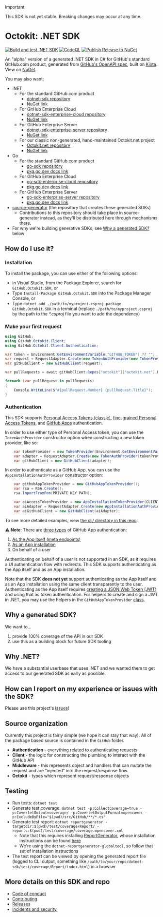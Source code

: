 > [!IMPORTANT]
> This SDK is not yet stable. Breaking changes may occur at any time.

# Octokit: .NET SDK

[![Build and test .NET SDK](https://github.com/octokit/dotnet-sdk/actions/workflows/build.yml/badge.svg)](https://github.com/octokit/dotnet-sdk/actions/workflows/build.yml) [![CodeQL](https://github.com/octokit/dotnet-sdk/actions/workflows/github-code-scanning/codeql/badge.svg)](https://github.com/octokit/dotnet-sdk/actions/workflows/github-code-scanning/codeql) [![Publish Release to NuGet](https://github.com/octokit/dotnet-sdk/actions/workflows/publish.yml/badge.svg)](https://github.com/octokit/dotnet-sdk/actions/workflows/publish.yml)

An "alpha" version of a generated .NET SDK in C# for GitHub's standard GitHub.com product, generated from [GitHub's OpenAPI spec](https://github.com/github/rest-api-description), built on [Kiota](https://github.com/microsoft/kiota). View on [NuGet](https://www.nuget.org/packages/GitHub.Octokit.SDK/).

You may also want:

- .NET
	- For the standard GitHub.com product
		- [dotnet-sdk repository](https://github.com/octokit/dotnet-sdk)
		- [NuGet link](https://www.nuget.org/packages/GitHub.Octokit.SDK)
	- For GitHub Enterprise Cloud
		- [dotnet-sdk-enterprise-cloud repository](https://github.com/octokit/dotnet-sdk-enterprise-cloud)
		- [NuGet link](https://www.nuget.org/packages/GitHub.Octokit.GHEC.SDK/)
	- For GitHub Enterprise Server
		- [dotnet-sdk-enterprise-server repository](https://github.com/octokit/dotnet-sdk-enterprise-server)
		- [NuGet link](https://www.nuget.org/packages?q=GitHub.Octokit.GHES.SDK)
	- For our classic non-generated, hand-maintained Octokit.net project
		- [Octokit.net repository](https://github.com/octokit/octokit.net)
		- [NuGet link](https://www.nuget.org/packages/Octokit/)
- Go
	- For the standard GitHub.com product
		- [go-sdk repository](https://github.com/octokit/go-sdk)
		- [pkg.go.dev docs link](https://pkg.go.dev/github.com/octokit/go-sdk)
	- For GitHub Enterprise Cloud
		- [go-sdk-enterprise-cloud repository](https://github.com/octokit/go-sdk-enterprise-cloud)
		- [pkg.go.dev docs link](https://pkg.go.dev/github.com/octokit/go-sdk-enterprise-cloud)
	- For GitHub Enterprise Server
		- [go-sdk-enterprise-server repository](https://github.com/octokit/go-sdk-enterprise-server)
		- [pkg.go.dev docs link](https://pkg.go.dev/github.com/octokit/go-sdk-enterprise-server)
- [source-generator](https://github.com/octokit/source-generator) (the repository that creates these generated SDKs)
	- Contributions to this repository should take place in source-generator instead, as they'll be distributed here through mechanisms there.
- For why we're building generative SDKs, see [Why a generated SDK?](#why-a-generated-sdk) below

## How do I use it?

### Installation

To install the package, you can use either of the following options:

- In Visual Studio, from the Package Explorer, search for `GitHub.Octokit.SDK`, or
- Type `Install-Package GitHub.Octokit.SDK` into the Package Manager Console, or
- Type `dotnet add ./path/to/myproject.csproj package GitHub.Octokit.SDK` in a terminal (replace `./path/to/myproject.csproj` by the path to the _*.csproj_ file you want to add the dependency)

### Make your first request

```csharp
using GitHub;
using GitHub.Octokit.Client;
using GitHub.Octokit.Client.Authentication;

var token = Environment.GetEnvironmentVariable("GITHUB_TOKEN") ?? "";
var request = RequestAdapter.Create(new TokenAuthProvider(new TokenProvider(token)));
var gitHubClient = new GitHubClient(request);

var pullRequests = await gitHubClient.Repos["octokit"]["octokit.net"].Pulls.GetAsync();

foreach (var pullRequest in pullRequests)
{
    Console.WriteLine($"#{pullRequest.Number} {pullRequest.Title}");
}
```

### Authentication

This SDK supports [Personal Access Tokens (classic)](https://docs.github.com/en/authentication/keeping-your-account-and-data-secure/managing-your-personal-access-tokens#personal-access-tokens-classic), [fine-grained Personal Access Tokens](https://docs.github.com/en/authentication/keeping-your-account-and-data-secure/managing-your-personal-access-tokens#fine-grained-personal-access-tokens), and [GitHub Apps](https://docs.github.com/en/apps/creating-github-apps/authenticating-with-a-github-app/about-authentication-with-a-github-app) authentication.

In order to use either type of Personal Access token, you can use the `TokenAuthProvider` constructor option when constructing a new token provider, like so:

```csharp
    var tokenProvider = new TokenProvider(Environment.GetEnvironmentVariable("GITHUB_TOKEN") ?? "");
    var adapter = RequestAdapter.Create(new TokenAuthProvider(tokenProvider));
    var gitHubClient = new GitHubClient(adapter);
```

In order to authenticate as a GitHub App, you can use the `AppInstallationAuthProvider` constructor option:

```csharp
    var githubAppTokenProvider = new GitHubAppTokenProvider();
    var rsa = RSA.Create();
    rsa.ImportFromPem(PRIVATE_KEY_PATH);

    var aiAccessTokenProvider = new AppInstallationTokenProvider(CLIENT_ID, rsa, INSTALLATION_ID, githubAppTokenProvider);
    var aiAdapter = RequestAdapter.Create(new AppInstallationAuthProvider(aiAccessTokenProvider));
    var aiGitHubClient = new GitHubClient(aiAdapter);
```

To see more detailed examples, view [the cli/ directory in this repo](cli/).

⚠️ **Note**: There are [three types](https://docs.github.com/en/apps/creating-github-apps/authenticating-with-a-github-app/about-authentication-with-a-github-app) of GitHub App authentication:
1. [As the App itself (meta endpoints)](https://docs.github.com/en/rest/apps/apps?apiVersion=2022-11-28)
1. [As an App installation](https://docs.github.com/en/rest/authentication/endpoints-available-for-github-app-installation-access-tokens?apiVersion=2022-11-28)
1. On behalf of a user

Authenticating on behalf of a user is not supported in an SDK, as it requires a UI authentication flow with redirects. This SDK supports authenticating as the App itself and as an App installation.

Note that the SDK **does not yet** support authenticating as the App itself and as an App installation using the same client transparently to the user. Authenticating as the App itself requires [creating a JSON Web Token (JWT)](https://docs.github.com/en/apps/creating-github-apps/authenticating-with-a-github-app/generating-a-json-web-token-jwt-for-a-github-app) and using that as token authentication. For helpers to create and sign a JWT in .NET, you may use the helpers in the `GitHubAppTokenProvider` [class](src/Client/Authentication/GitHubAppTokenProvider.cs).

## Why a generated SDK?

We want to...
1.  provide 100% coverage of the API in our SDK
1.  use this as a building block for future SDK tooling

## Why .NET?

We have a substantial userbase that uses .NET and we wanted them to get access to our generated SDK as early as possible.

## How can I report on my experience or issues with the SDK?

Please use this project's [issues](https://github.com/octokit/dotnet-sdk/issues)!

## Source organization

Currently this project is fairly simple (we hope it can stay that way).  All of the package based source is contained in the `GitHub` folder.

 - **Authentication** - everything related to authenticating requests
 - **Client** - the logic for constructing the plumbing to interact with the GitHub API
 - **Middleware** - this represents object and handlers that can mutate the request and are "injected" into the request/response flow.
 - **Octokit** - types which represent request/response objects

## Testing

- Run tests: `dotnet test`
- Generate test coverage: `dotnet test -p:CollectCoverage=true -p:CoverletOutput=coverage/ -p:CoverletOutputFormat=opencover -p:ExcludeByFile="$(pwd)/src/GitHub/**/*.cs"`
- Generate test report: `dotnet reportgenerator -targetdir:$(pwd)/test/coverage/Report/ -reports:$(pwd)/test/coverage/coverage.opencover.xml`
    - Note that this requires installing [ReportGenerator](https://github.com/danielpalme/ReportGenerator), whose installation instructions can be found [here](https://github.com/danielpalme/ReportGenerator?tab=readme-ov-file#install-the-package-matching-your-platform-and-needs)
    - We're using the `dotnet-reportgenerator-globaltool`, so follow that set of installation instructions
- The test report can be viewed by opening the generated report file (logged to CLI output, something like `/path/to/your/repo/dotnet-sdk/test/coverage/Report/index.html`) in a browser

## More details on this SDK and repo

- [Code of conduct](Docs/CODE_OF_CONDUCT.md)
- [Contributing](Docs/CONTRIBUTING.md)
- [Releases](Docs/RELEASES.md)
- [Incidents and security](Docs/SECURITY.md)
